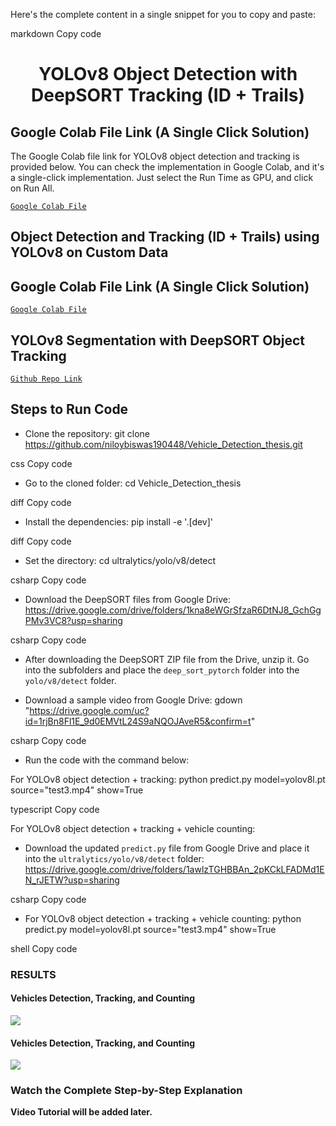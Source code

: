 Here's the complete content in a single snippet for you to copy and paste:

markdown
Copy code
<H1 align="center">
YOLOv8 Object Detection with DeepSORT Tracking (ID + Trails)
</H1>

## Google Colab File Link (A Single Click Solution)
The Google Colab file link for YOLOv8 object detection and tracking is provided below. You can check the implementation in Google Colab, and it's a single-click implementation. Just select the Run Time as GPU, and click on Run All.

[`Google Colab File`](https://colab.research.google.com/drive/1U6cnTQ0JwCg4kdHxYSl2NAhU4wK18oAu?usp=sharing)

## Object Detection and Tracking (ID + Trails) using YOLOv8 on Custom Data
## Google Colab File Link (A Single Click Solution)
[`Google Colab File`](https://colab.research.google.com/drive/1dEpI2k3m1i0vbvB4bNqPRQUO0gSBTz25?usp=sharing)

## YOLOv8 Segmentation with DeepSORT Object Tracking

[`Github Repo Link`](https://github.com/niloybiswas190448/Vehicle_Detection_thesis)

## Steps to Run Code

- Clone the repository:
git clone https://github.com/niloybiswas190448/Vehicle_Detection_thesis.git

css
Copy code

- Go to the cloned folder:
cd Vehicle_Detection_thesis

diff
Copy code

- Install the dependencies:
pip install -e '.[dev]'

diff
Copy code

- Set the directory:
cd ultralytics/yolo/v8/detect

csharp
Copy code

- Download the DeepSORT files from Google Drive:
https://drive.google.com/drive/folders/1kna8eWGrSfzaR6DtNJ8_GchGgPMv3VC8?usp=sharing

csharp
Copy code

- After downloading the DeepSORT ZIP file from the Drive, unzip it. Go into the subfolders and place the `deep_sort_pytorch` folder into the `yolo/v8/detect` folder.

- Download a sample video from Google Drive:
gdown "https://drive.google.com/uc?id=1rjBn8Fl1E_9d0EMVtL24S9aNQOJAveR5&confirm=t"

csharp
Copy code

- Run the code with the command below:

For YOLOv8 object detection + tracking:
python predict.py model=yolov8l.pt source="test3.mp4" show=True

typescript
Copy code

For YOLOv8 object detection + tracking + vehicle counting:
- Download the updated `predict.py` file from Google Drive and place it into the `ultralytics/yolo/v8/detect` folder:
https://drive.google.com/drive/folders/1awlzTGHBBAn_2pKCkLFADMd1EN_rJETW?usp=sharing

csharp
Copy code
- For YOLOv8 object detection + tracking + vehicle counting:
python predict.py model=yolov8l.pt source="test3.mp4" show=True

shell
Copy code

### RESULTS

#### Vehicles Detection, Tracking, and Counting
![](./figure/figure1.png)

#### Vehicles Detection, Tracking, and Counting
![](./figure/figure3.png)

### Watch the Complete Step-by-Step Explanation

**Video Tutorial will be added later.**
